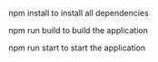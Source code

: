 npm install to install all dependencies


npm run build to build the application


npm run start to start the application